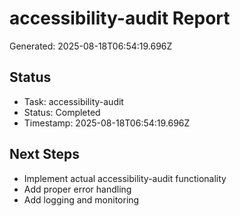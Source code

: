 # accessibility-audit Report

Generated: 2025-08-18T06:54:19.696Z

## Status
- Task: accessibility-audit
- Status: Completed
- Timestamp: 2025-08-18T06:54:19.696Z

## Next Steps
- Implement actual accessibility-audit functionality
- Add proper error handling
- Add logging and monitoring
